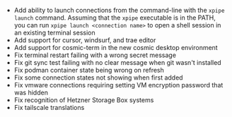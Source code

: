 - Add ability to launch connections from the command-line with the `xpipe launch` command. Assuming that the `xpipe` executable is in the PATH, you can run `xpipe launch <connection name>` to open a shell session in an existing terminal session
- Add support for cursor, windsurf, and trae editor
- Add support for cosmic-term in the new cosmic desktop environment
- Fix terminal restart failing with a wrong secret message
- Fix git sync test failing with no clear message when git wasn't installed
- Fix podman container state being wrong on refresh
- Fix some connection states not showing when first added
- Fix vmware connections requiring setting VM encryption password that was hidden
- Fix recognition of Hetzner Storage Box systems
- Fix tailscale translations
